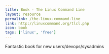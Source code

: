 ```yaml
---
title: Book - The Linux Command Line
layout: resource
permalink: /the-linux-command-line
link: http://linuxcommand.org/tlcl.php
icon: book
tags: ['linux', 'free']
---
```


Fantastic book for new users/devops/sysadmins